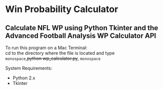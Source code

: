 Win Probability Calculator
 =======
 
 Calculate NFL WP using Python Tkinter and the Advanced Football Analysis WP Calculator API
 -----------
 
 To run this program on a Mac Terminal:  
 cd to the directory where the file is located and type  
 `monospace`,~~python wp_calculator.py~~, `monospace`
 
 System Requirements:
 
   * Python 2.x
   * Tkinter